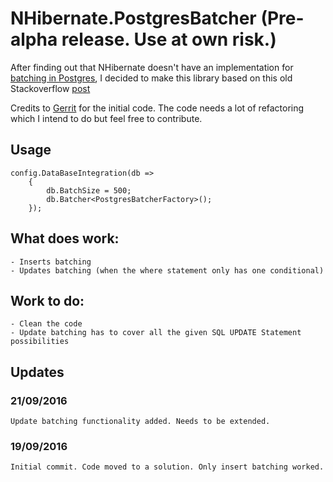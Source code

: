 # NHibernate.PostgresBatcher (Pre-alpha release. Use at own risk.)

After finding out that NHibernate doesn't have an implementation for [batching in Postgres](https://github.com/nhibernate/nhibernate-core/tree/master/src/NHibernate/AdoNet), I decided to make this library based on this old Stackoverflow [post](http://stackoverflow.com/questions/4611337/nhibernate-does-not-seems-doing-bulk-inserting-into-postgresql)

Credits to [Gerrit](http://stackoverflow.com/users/960796/gerrit) for the initial code.
The code needs a lot of refactoring which I intend to do but feel free to contribute.

## Usage
	
	config.DataBaseIntegration(db =>
		{
			db.BatchSize = 500;
			db.Batcher<PostgresBatcherFactory>();
		});


## What does work:

	- Inserts batching
	- Updates batching (when the where statement only has one conditional)

## Work to do:

	- Clean the code
	- Update batching has to cover all the given SQL UPDATE Statement possibilities

## Updates

### 21/09/2016
	Update batching functionality added. Needs to be extended.
 
### 19/09/2016
	Initial commit. Code moved to a solution. Only insert batching worked.
